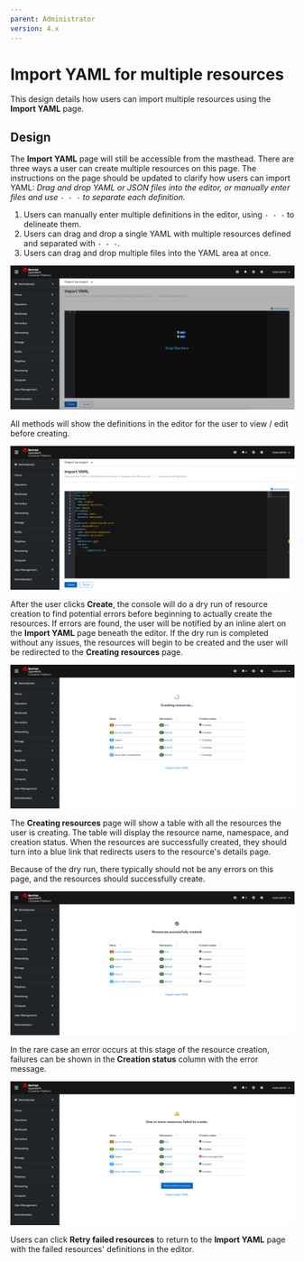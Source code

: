 ```yaml
---
parent: Administrator
version: 4.x
---
```


# Import YAML for multiple resources
This design details how users can import multiple resources using the **Import YAML** page.

## Design

The **Import YAML** page will still be accessible from the masthead. There are three ways a user can create multiple resources on this page. The instructions on the page should be updated to clarify how users can import YAML: *Drag and drop YAML or JSON files into the editor, or manually enter files and use `- - -` to separate each definition.*

1) Users can manually enter multiple definitions in the editor, using `- - -` to delineate them.
2) Users can drag and drop a single YAML with multiple resources defined and separated with `- - -`.
3) Users can drag and drop multiple files into the YAML area at once.

![1](img/draganddrop.png)

All methods will show the definitions in the editor for the user to view / edit before creating.

![2](img/editor.png)

After the user clicks **Create**, the console will do a dry run of resource creation to find potential errors before beginning to actually create the resources. If errors are found, the user will be notified by an inline alert on the **Import YAML** page beneath the editor. If the dry run is completed without any issues, the resources will begin to be created and the user will be redirected to the **Creating resources** page.

![3](img/importing.png)

The **Creating resources** page will show a table with all the resources the user is creating. The table will display the resource name, namespace, and creation status. When the resources are successfully created, they should turn into a blue link that redirects users to the resource's details page.

Because of the dry run, there typically should not be any errors on this page, and the resources should successfully create.

![4](img/import-successful.png)

In the rare case an error occurs at this stage of the resource creation, failures can be shown in the **Creation status** column with the error message.

![5](img/import-error.png)

Users can click **Retry failed resources** to return to the **Import YAML** page with the failed resources' definitions in the editor.
